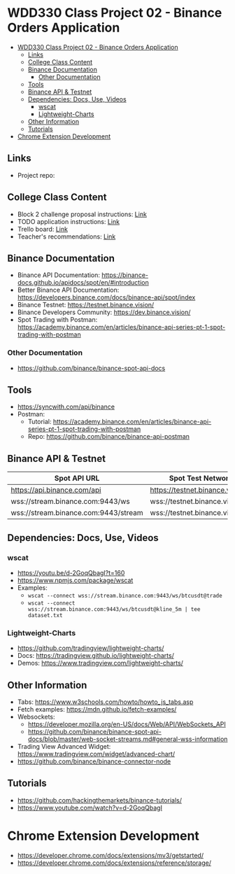 # WDD330 Class Project 02 - Binance Orders Application

- [WDD330 Class Project 02 - Binance Orders Application](#wdd330-class-project-02---binance-orders-application)
  - [Links](#links)
  - [College Class Content](#college-class-content)
  - [Binance Documentation](#binance-documentation)
    - [Other Documentation](#other-documentation)
  - [Tools](#tools)
  - [Binance API & Testnet](#binance-api--testnet)
  - [Dependencies: Docs, Use, Videos](#dependencies-docs-use-videos)
    - [wscat](#wscat)
    - [Lightweight-Charts](#lightweight-charts)
  - [Other Information](#other-information)
  - [Tutorials](#tutorials)
- [Chrome Extension Development](#chrome-extension-development)

## Links
- Project repo: 
## College Class Content
- Block 2 challenge proposal instructions: [Link](https://byui.instructure.com/courses/160562/assignments/7228245?module_item_id=20163546)
- TODO application instructions: [Link](https://byui-cit.github.io/cit261/resources/todo.html)
- Trello board: [Link](https://trello.com/b/94QLblUO/todo-project)
- Teacher's recommendations: [Link](docs/teachers.md)

## Binance Documentation
- Binance API Documentation: https://binance-docs.github.io/apidocs/spot/en/#introduction
- Better Binance API Documentation: https://developers.binance.com/docs/binance-api/spot/index
- Binance Testnet: https://testnet.binance.vision/
- Binance Developers Community: https://dev.binance.vision/
- Spot Trading with Postman: https://academy.binance.com/en/articles/binance-api-series-pt-1-spot-trading-with-postman
### Other Documentation
- https://github.com/binance/binance-spot-api-docs

## Tools
- https://syncwith.com/api/binance 
- Postman:
  - Tutorial: https://academy.binance.com/en/articles/binance-api-series-pt-1-spot-trading-with-postman
  - Repo: https://github.com/binance/binance-api-postman 

## Binance API & Testnet

| Spot API URL |	Spot Test Network URL |
| -- | -- |
| https://api.binance.com/api |	https://testnet.binance.vision/api |
| wss://stream.binance.com:9443/ws |	wss://testnet.binance.vision/ws |
| wss://stream.binance.com:9443/stream |	wss://testnet.binance.vision/stream |

## Dependencies: Docs, Use, Videos
### wscat
- https://youtu.be/d-2GoqQbagI?t=160
- https://www.npmjs.com/package/wscat
- Examples:
  - `wscat --connect wss://stream.binance.com:9443/ws/btcusdt@trade`
  - `wscat --connect wss://stream.binance.com:9443/ws/btcusdt@kline_5m | tee dataset.txt`
### Lightweight-Charts
- https://github.com/tradingview/lightweight-charts/
- Docs: https://tradingview.github.io/lightweight-charts/ 
- Demos: https://www.tradingview.com/lightweight-charts/

## Other Information
- Tabs: https://www.w3schools.com/howto/howto_js_tabs.asp
- Fetch examples: https://mdn.github.io/fetch-examples/
- Websockets: 
  - https://developer.mozilla.org/en-US/docs/Web/API/WebSockets_API
  - https://github.com/binance/binance-spot-api-docs/blob/master/web-socket-streams.md#general-wss-information
- Trading View Advanced Widget: https://www.tradingview.com/widget/advanced-chart/
- https://github.com/binance/binance-connector-node

## Tutorials

- https://github.com/hackingthemarkets/binance-tutorials/
- https://www.youtube.com/watch?v=d-2GoqQbagI

# Chrome Extension Development
- https://developer.chrome.com/docs/extensions/mv3/getstarted/
- https://developer.chrome.com/docs/extensions/reference/storage/
